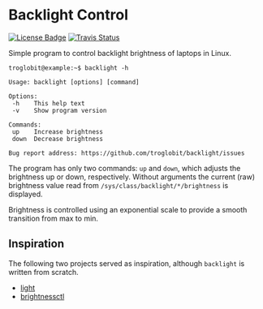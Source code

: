 Backlight Control
=================
[![License Badge][]][License] [![Travis Status][]][Travis]

Simple program to control backlight brightness of laptops in Linux.

```
troglobit@example:~$ backlight -h

Usage: backlight [options] [command]

Options:
 -h    This help text
 -v    Show program version

Commands:
 up    Increase brightness
 down  Decrease brightness

Bug report address: https://github.com/troglobit/backlight/issues
```

The program has only two commands: `up` and `down`, which adjusts the
brightness up or down, respectively.  Without arguments the current
(raw) brightness value read from `/sys/class/backlight/*/brightness` is
displayed.

Brightness is controlled using an exponential scale to provide a smooth
transition from max to min.


Inspiration
-----------

The following two projects served as inspiration, although `backlight`
is written from scratch.

- [light](https://github.com/haikarainen/light/) 
- [brightnessctl](https://github.com/Hummer12007/brightnessctl/)

[License]:         https://en.wikipedia.org/wiki/ISC_license
[License Badge]:   https://img.shields.io/badge/License-ISC-blue.svg
[Travis]:          https://travis-ci.org/troglobit/backlight
[Travis Status]:   https://travis-ci.org/troglobit/backlight.png?branch=master
